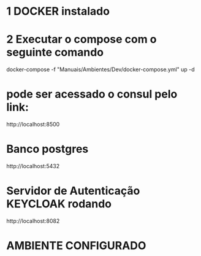 # 1 DOCKER instalado

# 2 Executar o compose com o seguinte comando
docker-compose -f "Manuais/Ambientes/Dev/docker-compose.yml" up -d

# pode ser acessado o consul pelo link:
http://localhost:8500

# Banco postgres
http://localhost:5432

# Servidor de Autenticação KEYCLOAK rodando
http://localhost:8082

# AMBIENTE CONFIGURADO